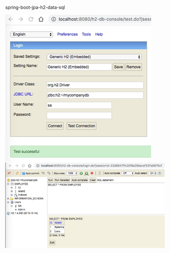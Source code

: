 spring-boot-jpa-h2-data-sql

![Spring Boot on h2](src/main/resources/static/images/01.jpg)
![Spring Boot on h2](src/main/resources/static/images/02.jpg)
